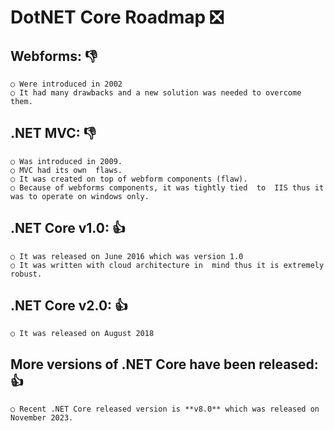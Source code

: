 # DotNET Core Roadmap ❎

## Webforms: 👎
	○ Were introduced in 2002
	○ It had many drawbacks and a new solution was needed to overcome them.

## .NET MVC: 👎
	○ Was introduced in 2009.
	○ MVC had its own  flaws.
	○ It was created on top of webform components (flaw).
	○ Because of webforms components, it was tightly tied  to  IIS thus it was to operate on windows only.

## .NET Core v1.0: 👍
	○ It was released on June 2016 which was version 1.0
	○ It was written with cloud architecture in  mind thus it is extremely robust.

## .NET Core v2.0: 👍
	○ It was released on August 2018

## More versions of .NET Core have been released: 👍
	○ Recent .NET Core released version is **v8.0** which was released on November 2023.
